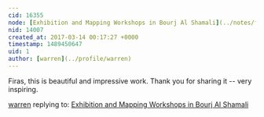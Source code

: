 ```yaml
---
cid: 16355
node: [Exhibition and Mapping Workshops in Bourj Al Shamali](../notes/firas/03-13-2017/exhibition-and-mapping-workshops-in-bourj-al-shamali)
nid: 14007
created_at: 2017-03-14 00:17:27 +0000
timestamp: 1489450647
uid: 1
author: [warren](../profile/warren)
---
```


Firas, this is beautiful and impressive work. Thank you for sharing it -- very inspiring.  

[warren](../profile/warren) replying to: [Exhibition and Mapping Workshops in Bourj Al Shamali](../notes/firas/03-13-2017/exhibition-and-mapping-workshops-in-bourj-al-shamali)

